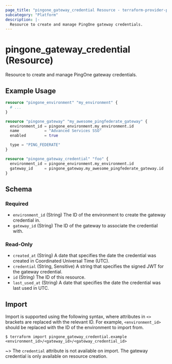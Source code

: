 ```yaml
---
page_title: "pingone_gateway_credential Resource - terraform-provider-pingone"
subcategory: "Platform"
description: |-
  Resource to create and manage PingOne gateway credentials.
---
```


# pingone_gateway_credential (Resource)

Resource to create and manage PingOne gateway credentials.

## Example Usage

```terraform
resource "pingone_environment" "my_environment" {
  # ...
}

resource "pingone_gateway" "my_awesome_pingfederate_gateway" {
  environment_id = pingone_environment.my_environment.id
  name           = "Advanced Services SSO"
  enabled        = true

  type = "PING_FEDERATE"
}

resource "pingone_gateway_credential" "foo" {
  environment_id = pingone_environment.my_environment.id
  gateway_id     = pingone_gateway.my_awesome_pingfederate_gateway.id
}
```

<!-- schema generated by tfplugindocs -->
## Schema

### Required

- `environment_id` (String) The ID of the environment to create the gateway credential in.
- `gateway_id` (String) The ID of the gateway to associate the credential with.

### Read-Only

- `created_at` (String) A date that specifies the date the credential was created in Coordinated Universal Time (UTC).
- `credential` (String, Sensitive) A string that specifies the signed JWT for the gateway credential.
- `id` (String) The ID of this resource.
- `last_used_at` (String) A date that specifies the date the credential was last used in UTC.

## Import

Import is supported using the following syntax, where attributes in `<>` brackets are replaced with the relevant ID.  For example, `<environment_id>` should be replaced with the ID of the environment to import from.

```shell
$ terraform import pingone_gateway_credential.example <environment_id>/<gateway_id>/<gateway_credential_id>
```

~> The `credential` attribute is not available on import.  The gateway credential is only available on resource creation.
